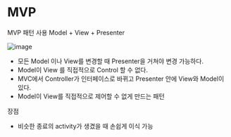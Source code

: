 # MVP
MVP 패턴 사용
Model + View + Presenter

![image](https://github.com/SW0929/MVP/assets/97885055/1c9055f4-7328-48ce-8ce1-25016f538489)


- 모든 Model 이나 View를 변경할 때 Presenter을 거쳐야 변경 가능하다.
- Model이 View 를 직접적으로 Control 할 수 없다.
- MVC에서 Controller가 인터페이스로 바뀌고 Presenter 안에 View와 Model이 있다.
- Model이 View를 직접적으로 제어할 수 없게 만드는 패턴

장점
- 비슷한 종료의 activity가 생겼을 때 손쉽게 이식 가능
